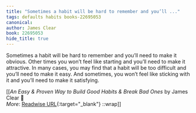 ```yaml
---
title: "Sometimes a habit will be hard to remember and you’ll ..."
tags: defaults habits books-22695053
canonical: 
author: James Clear
book: 22695053
hide_title: true
---
```


Sometimes a habit will be hard to remember and you’ll need to make it obvious. Other times you won’t feel like starting and you’ll need to make it attractive. In many cases, you may find that a habit will be too difficult and you’ll need to make it easy. And sometimes, you won’t feel like sticking with it and you’ll need to make it satisfying.


[[<cite>_An Easy & Proven Way to Build Good Habits & Break Bad Ones_</cite> by James Clear 📕<br>
_More_: [Readwise URL](https://readwise.io/open/446271379){:target="_blank"}
::wrap]]
